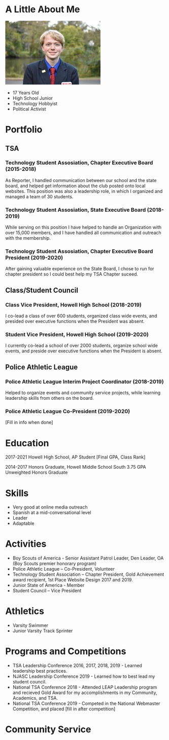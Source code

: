 # A Little About Me

 ![me](DSC_0681-300x200.jpg)

- 17 Years Old
- High School Junior
- Technology Hobbyist
- Political Activist


# Portfolio

## TSA

### Technology Student Assosiation, Chapter Executive Board (2015-2018)
As Reporter, I handled communication between our school and the state board, and helped get
information about the club posted onto local websites. This position was also a leadership role, in
which I organized and managed a team of 30 students.

### Technology Student Assosiation, State Executive Board (2018-2019)
While serving on this position I have helped to handle an Organization with over 15,000 members, and I have handled all communication and outreach with the membership.

### Technology Student Assosiation, Chapter Executive Board President (2019-2020)
After gaining valuable experience on the State Board, I chose to run for chapter president so I could best help my TSA Chapter suceed.

## Class/Student Council

### Class Vice President, Howell High School (2018-2019)
I  co-lead a class of over 600 students, organized class wide events, and presided over executive functions when the President was absent.

### Student Vice President, Howell High School (2019-2020)
I currently co-lead a school of over 2000 students, organize school wide events, and preside over executive functions when the President is absent.

## Police Athletic League

### Police Athletic League Interim Project Coordinator (2018-2019)
Helped to organize events and community service projects, while learning leadership skills from others on the board.


### Police Athletic League Co-President (2019-2020)
[Fill in info when done]


# Education

2017-2021
Howell High School, AP Student
[Final GPA, Class Rank]

2014-2017
Honors Graduate, Howell Middle School South
3.75 GPA Unweighted Honors Graduate

# Skills
- Very good at online media outreach
- Spanish at a mid-conversational level
- Leader
- Adaptable

# Activities
- Boy Scouts of America - Senior Assistant Patrol Leader, Den Leader, OA (Boy Scouts premier honorary program)
- Police Athletic League – Co-President, Volunteer
- Technology Student Association – Chapter President, Gold Achievement award recipient, 1st Place Website Design 2017 and 2019.
- Junior State of America - Member
- Student Council – Vice President

# Athletics

- Varsity Swimmer
- Junior Varsity Track Sprinter

# Programs and Competitions

- TSA Leadership Conference 2016, 2017, 2018, 2019 - Learned leadership best practices. 
- NJASC Leadership Conference 2019 - Learned how to best lead my student council.
- National TSA Conference 2018 - Attended LEAP Leadership program and recieved Gold Award for my accomplishments in my Community, Academics, and TSA.
- National TSA Conference 2019 - Competed in the National Webmaster Competition, and placed [fill in after competition]

# Community Service

